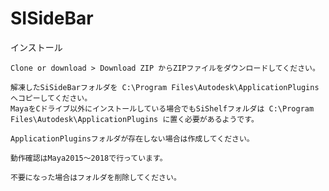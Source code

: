 # SISideBar
インストール

    Clone or download > Download ZIP からZIPファイルをダウンロードしてください。

    解凍したSiSideBarフォルダを C:\Program Files\Autodesk\ApplicationPlugins へコピーしてください。
    MayaをCドライブ以外にインストールしている場合でもSiShelfフォルダは C:\Program Files\Autodesk\ApplicationPlugins に置く必要があるようです。

    ApplicationPluginsフォルダが存在しない場合は作成してください。

    動作確認はMaya2015～2018で行っています。

    不要になった場合はフォルダを削除してください。
